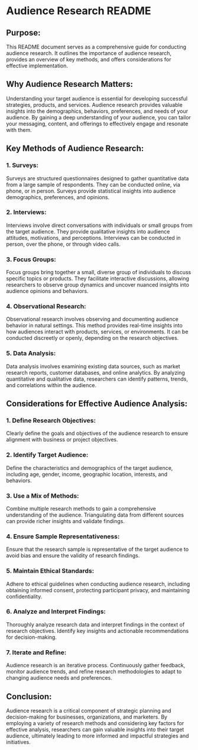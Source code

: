# Audience Research README

## Purpose:
This README document serves as a comprehensive guide for conducting audience research. It outlines the importance of audience research, provides an overview of key methods, and offers considerations for effective implementation.

## Why Audience Research Matters:
Understanding your target audience is essential for developing successful strategies, products, and services. Audience research provides valuable insights into the demographics, behaviors, preferences, and needs of your audience. By gaining a deep understanding of your audience, you can tailor your messaging, content, and offerings to effectively engage and resonate with them.

## Key Methods of Audience Research:

### 1. Surveys:
Surveys are structured questionnaires designed to gather quantitative data from a large sample of respondents. They can be conducted online, via phone, or in person. Surveys provide statistical insights into audience demographics, preferences, and opinions.

### 2. Interviews:
Interviews involve direct conversations with individuals or small groups from the target audience. They provide qualitative insights into audience attitudes, motivations, and perceptions. Interviews can be conducted in person, over the phone, or through video calls.

### 3. Focus Groups:
Focus groups bring together a small, diverse group of individuals to discuss specific topics or products. They facilitate interactive discussions, allowing researchers to observe group dynamics and uncover nuanced insights into audience opinions and behaviors.

### 4. Observational Research:
Observational research involves observing and documenting audience behavior in natural settings. This method provides real-time insights into how audiences interact with products, services, or environments. It can be conducted discreetly or openly, depending on the research objectives.

### 5. Data Analysis:
Data analysis involves examining existing data sources, such as market research reports, customer databases, and online analytics. By analyzing quantitative and qualitative data, researchers can identify patterns, trends, and correlations within the audience.

## Considerations for Effective Audience Analysis:

### 1. Define Research Objectives:
Clearly define the goals and objectives of the audience research to ensure alignment with business or project objectives.

### 2. Identify Target Audience:
Define the characteristics and demographics of the target audience, including age, gender, income, geographic location, interests, and behaviors.

### 3. Use a Mix of Methods:
Combine multiple research methods to gain a comprehensive understanding of the audience. Triangulating data from different sources can provide richer insights and validate findings.

### 4. Ensure Sample Representativeness:
Ensure that the research sample is representative of the target audience to avoid bias and ensure the validity of research findings.

### 5. Maintain Ethical Standards:
Adhere to ethical guidelines when conducting audience research, including obtaining informed consent, protecting participant privacy, and maintaining confidentiality.

### 6. Analyze and Interpret Findings:
Thoroughly analyze research data and interpret findings in the context of research objectives. Identify key insights and actionable recommendations for decision-making.

### 7. Iterate and Refine:
Audience research is an iterative process. Continuously gather feedback, monitor audience trends, and refine research methodologies to adapt to changing audience needs and preferences.

## Conclusion:
Audience research is a critical component of strategic planning and decision-making for businesses, organizations, and marketers. By employing a variety of research methods and considering key factors for effective analysis, researchers can gain valuable insights into their target audience, ultimately leading to more informed and impactful strategies and initiatives.
